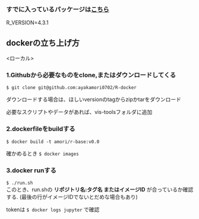 ### すでに入っているパッケージは[こちら](https://hub.docker.com/layers/library/r-base/4.3.1/images/sha256-06979524919e444f50cf01c8e37403a90c7d06daf988c206c3236049f75fe3bd?context=explore)
R_VERSION=4.3.1

## dockerの立ち上げ方  
<ローカル>
### **1.Githubから必要なものをclone,またはダウンロードしてくる** 
```$ git clone git@github.com:ayakamori0702/R-docker``` 

ダウンロードする場合は、ほしいversionのtagからzipかtarをダウンロード

必要なスクリプトやデータがあれば、vis-toolsフォルダに追加
### **2.dockerfileをbuildする**  
```$ docker build -t amori/r-base:v0.0```  

確かめるとき
```$ docker images```

### **3.docker runする**  
```$ ./run.sh```  
このとき、run.shの **リポジトリ名:タグ名 またはイメージID** が合っているか確認する.
(最後の行がイメージIDでないとだめな場合もあり)

tokenは
```$ docker logs jupyter``` 
で確認